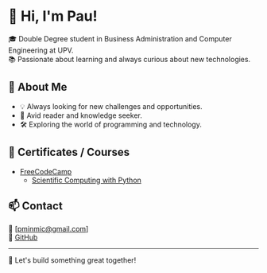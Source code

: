 # 👋 Hi, I'm Pau!

🎓 Double Degree student in Business Administration and Computer Engineering at UPV.  
📚 Passionate about learning and always curious about new technologies.

## 🚀 About Me

- 💡 Always looking for new challenges and opportunities.
- 📖 Avid reader and knowledge seeker.
- 🛠 Exploring the world of programming and technology.

## 📌 Certificates / Courses

- [FreeCodeCamp](https://www.freecodecamp.org/)
  -  [Scientific Computing with Python](https://www.freecodecamp.org/certification/migueldebogavante/scientific-computing-with-python-v7)

## 📫 Contact

📧 [pminmic@gmail.com]  
🐙 [GitHub](https://github.com/pminmic)

---
🚀 Let's build something great together!




<!---
pminmic/pminmic is a ✨ special ✨ repository because its `README.md` (this file) appears on your GitHub profile.
You can click the Preview link to take a look at your changes.
--->

